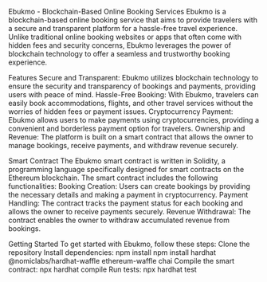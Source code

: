 Ebukmo - Blockchain-Based Online Booking Services
    Ebukmo is a blockchain-based online booking service that aims to provide travelers with a secure and transparent platform for a hassle-free travel experience. Unlike traditional online booking websites or apps that often come with hidden fees and security concerns, Ebukmo leverages the power of blockchain technology to offer a seamless and trustworthy booking experience.

Features
    Secure and Transparent: Ebukmo utilizes blockchain technology to ensure the security and transparency of bookings and payments, providing users with peace of mind.
    Hassle-Free Booking: With Ebukmo, travelers can easily book accommodations, flights, and other travel services without the worries of hidden fees or payment issues.
    Cryptocurrency Payment: Ebukmo allows users to make payments using cryptocurrencies, providing a convenient and borderless payment option for travelers.
    Ownership and Revenue: The platform is built on a smart contract that allows the owner to manage bookings, receive payments, and withdraw revenue securely.

Smart Contract
    The Ebukmo smart contract is written in Solidity, a programming language specifically designed for smart contracts on the Ethereum blockchain.
    The smart contract includes the following functionalities:
    Booking Creation: Users can create bookings by providing the necessary details and making a payment in cryptocurrency.
    Payment Handling: The contract tracks the payment status for each booking and allows the owner to receive payments securely.
    Revenue Withdrawal: The contract enables the owner to withdraw accumulated revenue from bookings.

Getting Started
To get started with Ebukmo, follow these steps:
    Clone the repository
    Install dependencies: 
        npm install
        npm install hardhat @nomiclabs/hardhat-waffle ethereum-waffle chai
    Compile the smart contract: 
        npx hardhat compile
    Run tests: 
        npx hardhat test
